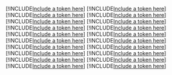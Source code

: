 [!INCLUDE[Include a token here](refs1523148430037/r1.md)]
[!INCLUDE[Include a token here](refs1523148430037/r2.md)]
[!INCLUDE[Include a token here](refs1523148430037/r3.md)]
[!INCLUDE[Include a token here](refs1523148430037/r4.md)]
[!INCLUDE[Include a token here](refs1523148430037/r5.md)]
[!INCLUDE[Include a token here](refs1523148430037/r6.md)]
[!INCLUDE[Include a token here](refs1523148430037/r7.md)]
[!INCLUDE[Include a token here](refs1523148430037/r8.md)]
[!INCLUDE[Include a token here](refs1523148430037/r9.md)]
[!INCLUDE[Include a token here](refs1523148430037/r10.md)]
[!INCLUDE[Include a token here](refs1523148430037/r11.md)]
[!INCLUDE[Include a token here](refs1523148430037/r12.md)]
[!INCLUDE[Include a token here](refs1523148430037/r13.md)]
[!INCLUDE[Include a token here](refs1523148430037/r14.md)]
[!INCLUDE[Include a token here](refs1523148430037/r15.md)]
[!INCLUDE[Include a token here](refs1523148430037/r16.md)]
[!INCLUDE[Include a token here](refs1523148430037/r17.md)]
[!INCLUDE[Include a token here](refs1523148430037/r18.md)]
[!INCLUDE[Include a token here](refs1523148430037/r19.md)]
[!INCLUDE[Include a token here](refs1523148430037/r20.md)]
